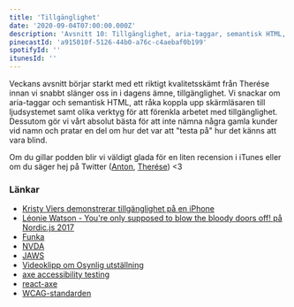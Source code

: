 ```yaml
---
title: 'Tillgänglighet'
date: '2020-09-04T07:00:00.000Z'
description: 'Avsnitt 10: Tillgänglighet, aria-taggar, semantisk HTML, npm paket och att råka koppla skärmläsaren till ljudsystemet.'
pinecastId: 'a915010f-5126-44b0-a76c-c4aebaf0b199'
spotifyId: ''
itunesId: ''
---
```


Veckans avsnitt börjar starkt med ett riktigt kvalitetsskämt från Therése innan vi snabbt slänger oss in i dagens ämne, tillgänglighet. Vi snackar om aria-taggar och semantisk HTML, att råka koppla upp skärmläsaren till ljudsystemet samt olika verktyg för att förenkla arbetet med tillgänglighet. Dessutom gör vi vårt absolut bästa för att inte nämna några gamla kunder vid namn och pratar en del om hur det var att "testa på" hur det känns att vara blind.

Om du gillar podden blir vi väldigt glada för en liten recension i iTunes eller om du säger hej på Twitter ([Anton](https://twitter.com/Awnton), [Therése](https://twitter.com/tkomstadius)) <3

### Länkar

- [Kristy Viers demonstrerar tillgänglighet på en iPhone](https://twitter.com/Kristy_Viers/status/1287189581926981634)
- [Léonie Watson - You're only supposed to blow the bloody doors off! på Nordic.js 2017](https://www.youtube.com/watch?v=1DUBBWiY-o8)
- [Funka](https://www.funka.com/)
- [NVDA](https://www.nvaccess.org/)
- [JAWS](https://www.freedomscientific.com/products/software/jaws/)
- [Videoklipp om Osynlig utställning](https://www.youtube.com/watch?v=IETVjlZm4sQ)
- [axe accessibility testing](https://github.com/dequelabs/axe-core)
- [react-axe](https://github.com/dequelabs/react-axe)
- [WCAG-standarden](https://webbriktlinjer.se/wcag/)
